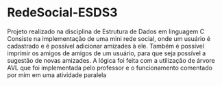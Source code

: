 # RedeSocial-ESDS3
Projeto realizado na disciplina de Estrutura de Dados em linguagem C
Consiste na implementação de uma mini rede social, onde um usuário é cadastrado e é possível adicionar amizades à ele. Também é possível imprimir os amigos de amigos de um usuário, para que seja possível a sugestão de novas amizades.
A lógica foi feita com a utilização de árvore AVL que foi implementada pelo professor e o funcionamento comentado por mim em uma atividade paralela

